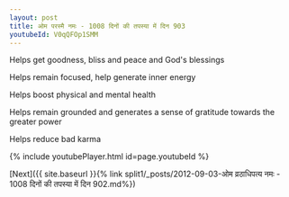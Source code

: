 ```yaml
---
layout: post
title: ओम परस्मै नमः - 1008 दिनों की तपस्या में दिन 903
youtubeId: V0qQFOp1SMM
---
```

 
 
Helps get goodness, bliss and peace and God's blessings
 
Helps remain focused, help generate inner energy 
 
Helps boost physical and mental health 
 
Helps remain grounded and generates a sense of gratitude towards the greater power 
 
Helps reduce bad karma
 
 
 
 


{% include youtubePlayer.html id=page.youtubeId %}
 
[Next]({{ site.baseurl }}{% link  split1/_posts/2012-09-03-ओम व्रठाधिपत्य नमः - 1008 दिनों की तपस्या में दिन 902.md%})
 

